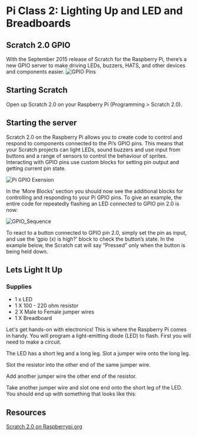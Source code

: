 # Pi Class 2: Lighting Up and LED and Breadboards
## Scratch 2.0 GPIO

With the September 2015 release of Scratch for the Raspberry Pi,  there’s a new GPIO server to make driving LEDs, buzzers, HATS, and other devices and components easier.
![GPIO Pins](https://i.stack.imgur.com/yWGmW.png)
## Starting Scratch
Open up Scratch 2.0 on your Raspberry Pi (Programming > Scratch 2.0).

## Starting the server
Scratch 2.0 on the Raspberry Pi allows you to create code to control and respond to components connected to the Pi’s GPIO pins. This means that your Scratch projects can light LEDs, sound buzzers and use input from buttons and a range of sensors to control the behaviour of sprites. Interacting with GPIO pins use custom blocks for setting pin output and getting current pin state.

![Pi GPIO Exension](https://www.raspberrypi.org/app/uploads/2017/06/extension.png)

In the ‘More Blocks’ section you should now see the additional blocks for controlling and responding to your Pi GPIO pins. To give an example, the entire code for repeatedly flashing an LED connected to GPIO pin 2.0 is now:

![GPIO_Sequence](https://www.raspberrypi.org/app/uploads/2017/06/led.png)

To react to a button connected to GPIO pin 2.0, simply set the pin as input, and use the ‘gpio (x) is high?’ block to check the button’s state. In the example below, the Scratch cat will say “Pressed” only when the button is being held down.

## Lets Light It Up
### Supplies
- 1 x LED
- 1 X 100 - 220 ohm resistor
- 2 X Male to Female jumper wires
- 1 X Breadboard

Let's get hands-on with electronics! This is where the Raspberry Pi comes in handy. You will program a light-emitting diode (LED) to flash. First you will need to make a circuit.

The LED has a short leg and a long leg. Slot a jumper wire onto the long leg.

Slot the resistor into the other end of the same jumper wire.

Add another jumper wire the other end of the resistor.

Take another jumper wire and slot one end onto the short leg of the LED. You should end up with something that looks like this:

## Resources
[Scratch 2.0 on Raspberrypi.org](https://www.raspberrypi.org/blog/scratch-2-raspberry-pi/)
